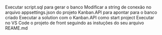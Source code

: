 Executar script.sql para gerar o banco
Modificar a string de conexão no arquivo appsettings.json do projeto Kanban.API para apontar para o banco criado
Executar a solution com o Kanban.API como start project
Executar no VS Code o projeto de front seguindo as instuções do seu arquivo REAME.md